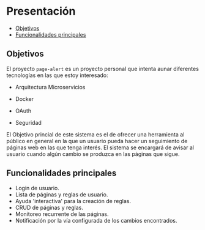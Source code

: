 # Presentación

<!--toc:start-->
- [Objetivos](#objetivos)
- [Funcionalidades principales](#funcionalidades-principales)
<!--toc:end-->

## Objetivos

El proyecto `page-alert` es un proyecto personal que intenta aunar diferentes tecnologías en las que estoy interesado:

- Arquitectura Microservicios
- Docker

- OAuth
- Seguridad

El Objetivo princial de este sistema es el de ofrecer una herramienta al público en general en la que un usuario pueda hacer un seguimiento de páginas web en las que tenga interés. El sistema se encargará de avisar al usuario cuando algún cambio se produzca en las páginas que sigue.

## Funcionalidades principales

- Login de usuario.
- Lista de páginas y reglas de usuario.
- Ayuda 'interactiva' para la creación de reglas.
- CRUD de páginas y reglas.
- Monitoreo recurrente de las páginas.
- Notificación por la vía configurada de los cambios encontrados.

